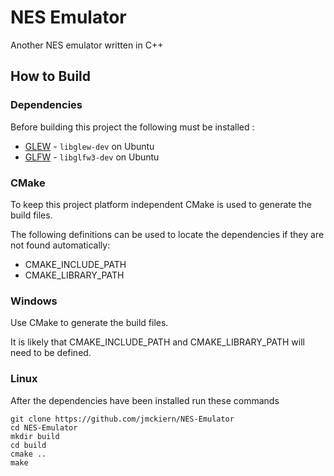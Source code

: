 # NES Emulator

Another NES emulator written in C++

## How to Build

### Dependencies

Before building this project the following must be installed :
- [GLEW](http://glew.sourceforge.net/) - `libglew-dev` on Ubuntu
- [GLFW](https://www.glfw.org/download.html) - `libglfw3-dev` on Ubuntu

### CMake

To keep this project platform independent CMake is used to generate the build files.

The following definitions can be used to locate the dependencies if they are not found automatically:
- CMAKE_INCLUDE_PATH
- CMAKE_LIBRARY_PATH

### Windows

Use CMake to generate the build files.

It is likely that CMAKE_INCLUDE_PATH and CMAKE_LIBRARY_PATH will need to be defined.

### Linux

After the dependencies have been installed run these commands
```
git clone https://github.com/jmckiern/NES-Emulator
cd NES-Emulator
mkdir build
cd build
cmake ..
make
```
